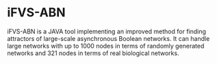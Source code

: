 # iFVS-ABN
iFVS-ABN is a JAVA tool implementing an improved method for finding attractors of large-scale asynchronous Boolean networks. It can handle large networks with up to 1000 nodes in terms of randomly generated networks and 321 nodes in terms of real biological networks.
